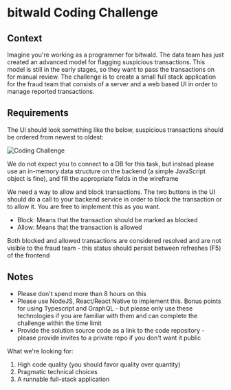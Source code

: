 # bitwald Coding Challenge

## Context

Imagine you're working as a programmer for bitwald. The data team has just created an advanced model for flagging suspicious transactions. This model is still in the early stages, so they want to pass the transactions on for manual review. The challenge is to create a small full stack application for the fraud team that consists of a server and a web based UI in order to manage reported transactions.

## Requirements

The UI should look something like the below, suspicious transactions should be ordered from newest to oldest: 

![Coding Challenge](https://i.imgur.com/x7gBW35.png "UI")

We do not expect you to connect to a DB for this task, but instead please use an in-memory data structure on the backend (a simple JavaScript object is fine), and fill the appropriate fields in the wireframe

We need a way to allow and block transactions. The two buttons in the UI should do a call to your backend service in order to block the transaction or to allow it. You are free to implement this as you want.

- Block: Means that the transaction should be marked as blocked
- Allow: Means that the transaction is allowed
    
Both blocked and allowed transactions are considered resolved and are not visible to the fraud team - this status should persist between refreshes (F5) of the frontend

## Notes

- Please don't spend more than 8 hours on this
- Please use NodeJS, React/React Native to implement this. Bonus points for using Typescript and GraphQL - but please only use these technologies if you are familiar with them and can complete the challenge within the time limit
- Provide the solution source code as a link to the code repository - please provide invites to a private repo if you don't want it public

What we're looking for:

1. High code quality (you should favor quality over quantity)
2. Pragmatic technical choices
3. A runnable full-stack application
